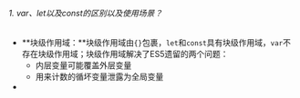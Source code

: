 ###### 1. var、let以及const的区别以及使用场景？

* **块级作用域：**块级作用域由`{}`包裹，`let`和`const`具有块级作用域，`var`不存在块级作用域；块级作用域解决了ES5遗留的两个问题：
  * 内层变量可能覆盖外层变量
  * 用来计数的循坏变量泄露为全局变量
* 